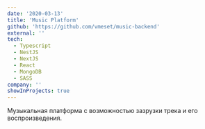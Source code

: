 ```yaml
---
date: '2020-03-13'
title: 'Music Platform'
github: 'https://github.com/vmeset/music-backend'
external: ''
tech:
  - Typescript
  - NestJS
  - NextJS
  - React
  - MongoDB
  - SASS
company: ''
showInProjects: true
---
```


Музыкальная платформа с возможностью зазрузки трека и его воспроизведения.